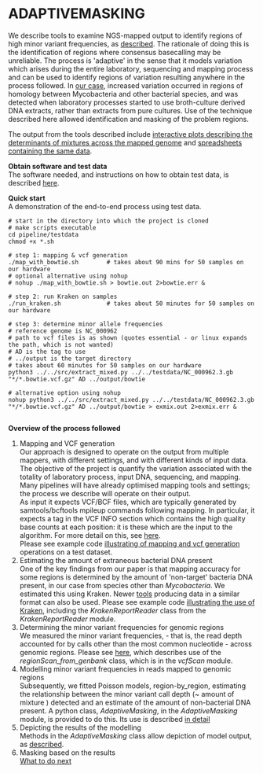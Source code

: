 # ADAPTIVEMASKING

We describe tools to examine NGS-mapped output to identify regions of high minor variant frequencies,
as [described](https://www.biorxiv.org/content/early/2018/01/23/252460).
The rationale of doing this is the identification of regions where
consensus basecalling may be unreliable.  The process is 'adaptive' in
the sense that it models variation which arises during the entire
laboratory, sequencing and mapping process and can be used to identify
regions of variation resulting anywhere in the process followed.
In [our case](https://www.biorxiv.org/content/early/2018/01/23/252460), increased variation occurred in regions of homology
between Mycobacteria and other bacterial species, and was detected when laboratory processes started to use broth-culture derived DNA extracts, rather than extracts from pure cultures.  Use of the technique described here allowed identification and masking of the problem regions.

The output from the tools described include [interactive plots describing the determinants of mixtures across the mapped genome](https://davidhwyllie.github.io/ADAPTIVEMASKING/stampy.html) and [spreadsheets containing the same data](pipeline/example_output/stampy/stampy_coeffs.csv).  

__Obtain software and test data__   
The software needed, and instructions on how to obtain test data, is described [here](doc/Prerequisites.md).  

__Quick start__  
A demonstration of the end-to-end process using test data.
 
```
# start in the directory into which the project is cloned
# make scripts executable
cd pipeline/testdata
chmod +x *.sh

# step 1: mapping & vcf generation
./map_with_bowtie.sh        # takes about 90 mins for 50 samples on our hardware
# optional alternative using nohup
# nohup ./map_with_bowtie.sh > bowtie.out 2>bowtie.err &

# step 2: run Kraken on samples
./run_kraken.sh             # takes about 50 minutes for 50 samples on our hardware

# step 3: determine minor allele frequencies
# reference genome is NC_000962
# path to vcf files is as shown (quotes essential - or linux expands the path, which is not wanted)
# AD is the tag to use
# ../output is the target directory
# takes about 60 minutes for 50 samples on our hardware
python3 ../../src/extract_mixed.py ../../testdata/NC_000962.3.gb "*/*.bowtie.vcf.gz" AD ../output/bowtie
 
# alternative option using nohup
nohup python3 ../../src/extract_mixed.py ../../testdata/NC_000962.3.gb "*/*.bowtie.vcf.gz" AD ../output/bowtie > exmix.out 2>exmix.err &
 
```
__Overview of the process followed__  
1. Mapping and VCF generation  
Our approach is designed to operate on the output from multiple mappers, with different settings, and with different kinds of input data.
The objective of the project is quantify the variation associated with the totality of laboratory process, input DNA, sequencing, and mapping.
Many pipelines will have already optimised mapping tools and settings; the process we describe will operate on their output.  
As input it expects VCF/BCF files, which are typically generated by samtools/bcftools mpileup commands following mapping.  In particular, it expects a tag in the VCF INFO section which contains the high quality base counts at each position: it is these which are the input to the algorithm.
For more detail on this, see [here](doc/extractmaf.md).  
Please see example code [illustrating of mapping and vcf generation](doc/map2vcf.md) operations on a test dataset.
2. Estimating the amount of extraneous bacterial DNA present    
One of the key findings from our paper is that mapping accuracy for some regions is determined by the amount of 'non-target' bacteria DNA present, in our case from species other than *Mycobacteria*.
We estimated this using Kraken.  Newer [tools](https://ccb.jhu.edu/software/bracken/) producing data in a similar format can also be used. 
Please see example code [illustrating the use of Kraken](doc/kraken.md), including the *KrakenReportReader* class from the *KrakenReportReader* module. 
3. Determining the minor variant frequencies for genomic regions  
We measured the minor variant frequencies, - that is, the read depth accounted for by calls other than the most common nucleotide - across genomic regions.
Please see [here](doc/extractmaf.md), which describes use of the *regionScan_from_genbank* class, which is in the *vcfScan* module.
4. Modelling minor variant frequencies in reads mapped to genomic regions     
Subsequently, we fitted Poisson models, region-by_region, estimating the relationship between the
minor variant call depth (~ amount of mixture ) detected and an estimate of the amount of non-bacterial DNA present.
A python class, *AdaptiveMasking*, in the *AdaptiveMasking* module, is provided to do this.  Its use is described [in detail](doc/model_maf.md)
5. Depicting the results of the modelling  
Methods in the *AdaptiveMasking* class allow depiction of model output, as [described](doc/depict.md).
6. Masking based on the results  
[What to do next](doc/next.md) 

